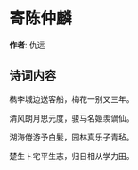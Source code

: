 # 寄陈仲麟

**作者**: 仇远

## 诗词内容

檇李城边送客船，梅花一别又三年。

清风朗月思元度，骏马名姬羡谪仙。

湖海倦游予白髪，园林真乐子青毡。

楚生卜宅平生志，归日相从学力田。

